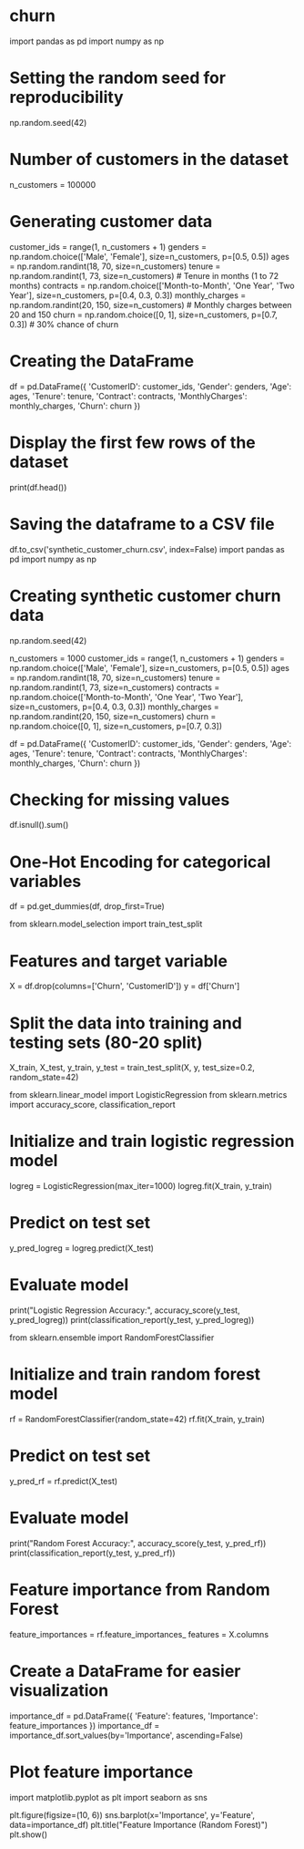 # churn
import pandas as pd
import numpy as np

# Setting the random seed for reproducibility
np.random.seed(42)

# Number of customers in the dataset
n_customers = 100000

# Generating customer data
customer_ids = range(1, n_customers + 1)
genders = np.random.choice(['Male', 'Female'], size=n_customers, p=[0.5, 0.5])
ages = np.random.randint(18, 70, size=n_customers)
tenure = np.random.randint(1, 73, size=n_customers)  # Tenure in months (1 to 72 months)
contracts = np.random.choice(['Month-to-Month', 'One Year', 'Two Year'], size=n_customers, p=[0.4, 0.3, 0.3])
monthly_charges = np.random.randint(20, 150, size=n_customers)  # Monthly charges between 20 and 150
churn = np.random.choice([0, 1], size=n_customers, p=[0.7, 0.3])  # 30% chance of churn

# Creating the DataFrame
df = pd.DataFrame({
    'CustomerID': customer_ids,
    'Gender': genders,
    'Age': ages,
    'Tenure': tenure,
    'Contract': contracts,
    'MonthlyCharges': monthly_charges,
    'Churn': churn
})

# Display the first few rows of the dataset
print(df.head())

# Saving the dataframe to a CSV file
df.to_csv('synthetic_customer_churn.csv', index=False)
import pandas as pd
import numpy as np

# Creating synthetic customer churn data
np.random.seed(42)

n_customers = 1000
customer_ids = range(1, n_customers + 1)
genders = np.random.choice(['Male', 'Female'], size=n_customers, p=[0.5, 0.5])
ages = np.random.randint(18, 70, size=n_customers)
tenure = np.random.randint(1, 73, size=n_customers)
contracts = np.random.choice(['Month-to-Month', 'One Year', 'Two Year'], size=n_customers, p=[0.4, 0.3, 0.3])
monthly_charges = np.random.randint(20, 150, size=n_customers)
churn = np.random.choice([0, 1], size=n_customers, p=[0.7, 0.3])

df = pd.DataFrame({
    'CustomerID': customer_ids,
    'Gender': genders,
    'Age': ages,
    'Tenure': tenure,
    'Contract': contracts,
    'MonthlyCharges': monthly_charges,
    'Churn': churn
})

# Checking for missing values
df.isnull().sum()

# One-Hot Encoding for categorical variables
df = pd.get_dummies(df, drop_first=True)


from sklearn.model_selection import train_test_split

# Features and target variable
X = df.drop(columns=['Churn', 'CustomerID'])
y = df['Churn']

# Split the data into training and testing sets (80-20 split)
X_train, X_test, y_train, y_test = train_test_split(X, y, test_size=0.2, random_state=42)

from sklearn.linear_model import LogisticRegression
from sklearn.metrics import accuracy_score, classification_report

# Initialize and train logistic regression model
logreg = LogisticRegression(max_iter=1000)
logreg.fit(X_train, y_train)

# Predict on test set
y_pred_logreg = logreg.predict(X_test)

# Evaluate model
print("Logistic Regression Accuracy:", accuracy_score(y_test, y_pred_logreg))
print(classification_report(y_test, y_pred_logreg))

from sklearn.ensemble import RandomForestClassifier

# Initialize and train random forest model
rf = RandomForestClassifier(random_state=42)
rf.fit(X_train, y_train)

# Predict on test set
y_pred_rf = rf.predict(X_test)

# Evaluate model
print("Random Forest Accuracy:", accuracy_score(y_test, y_pred_rf))
print(classification_report(y_test, y_pred_rf))

# Feature importance from Random Forest
feature_importances = rf.feature_importances_
features = X.columns

# Create a DataFrame for easier visualization
importance_df = pd.DataFrame({
    'Feature': features,
    'Importance': feature_importances
})
importance_df = importance_df.sort_values(by='Importance', ascending=False)

# Plot feature importance
import matplotlib.pyplot as plt
import seaborn as sns

plt.figure(figsize=(10, 6))
sns.barplot(x='Importance', y='Feature', data=importance_df)
plt.title("Feature Importance (Random Forest)")
plt.show()

